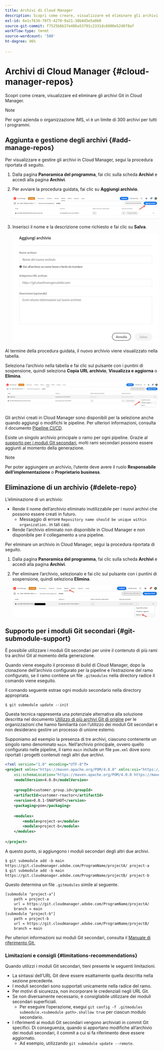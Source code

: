 ```yaml
---
title: Archivi di Cloud Manager
description: Scopri come creare, visualizzare ed eliminare gli archivi Git in Cloud Manager.
exl-id: 6e1cf636-78f5-4270-9a21-38b4d5e5a0b0
source-git-commit: f7525b6b37e486a53791c2331dc6000e5248f8af
workflow-type: tm+mt
source-wordcount: '580'
ht-degree: 96%

---
```



# Archivi di Cloud Manager {#cloud-manager-repos}

Scopri come creare, visualizzare ed eliminare gli archivi Git in Cloud Manager.

>[!NOTE]
>
>Per ogni azienda o organizzazione IMS, vi è un limite di 300 archivi per tutti i programmi.

## Aggiunta e gestione degli archivi {#add-manage-repos}

Per visualizzare e gestire gli archivi in Cloud Manager, segui la procedura riportata di seguito.

1. Dalla pagina **Panoramica del programma**, fai clic sulla scheda **Archivi** e accedi alla pagina **Archivi**.

1. Per avviare la procedura guidata, fai clic su **Aggiungi archivio**.

   ![Pulsante Aggiungi archivio](/help/implementing/cloud-manager/assets/repos/create-repo2.png)

1. Inserisci il nome e la descrizione come richiesto e fai clic su **Salva**.

   ![Finestra di dialogo Aggiungi archivio](/help/implementing/cloud-manager/assets/repos/repo-1.png)

Al termine della procedura guidata, il nuovo archivio viene visualizzato nella tabella.

Seleziona l’archivio nella tabella e fai clic sul pulsante con i puntini di sospensione, quindi seleziona **Copia URL archivio**, **Visualizza e aggiorna** o **Elimina**.

![Opzioni dell’archivio](/help/implementing/cloud-manager/assets/repos/create-repo3.png)

Gli archivi creati in Cloud Manager sono disponibili per la selezione anche quando aggiungi o modifichi le pipeline. Per ulteriori informazioni, consulta il documento [Pipeline CI/CD](/help/implementing/cloud-manager/configuring-pipelines/introduction-ci-cd-pipelines.md).

Esiste un singolo archivio principale o ramo per ogni pipeline. Grazie al [supporto per i moduli Git secondari](#git-submodule-support), molti rami secondari possono essere aggiunti al momento della generazione.

>[!NOTE]
>
>Per poter aggiungere un archivio, l’utente deve avere il ruolo **Responsabile dell’implementazione** o **Proprietario business**.

## Eliminazione di un archivio {#delete-repo}

L’eliminazione di un archivio:

* Rende il nome dell’archivio eliminato inutilizzabile per i nuovi archivi che possono essere creati in futuro.
   * Messaggio di errore `Repository name should be unique within organization.` in tali casi.
* Rende l’archivio eliminato non disponibile in Cloud Manager e non disponibile per il collegamento a una pipeline.

Per eliminare un archivio in Cloud Manager, segui la procedura riportata di seguito.

1. Dalla pagina **Panoramica del programma**, fai clic sulla scheda **Archivi** e accedi alla pagina **Archivi**.

1. Per eliminare l’archivio, selezionalo e fai clic sul pulsante con i puntini di sospensione, quindi seleziona **Elimina**.

   ![Elimina archivio](/help/implementing/cloud-manager/assets/repos/delete-repo.png)

## Supporto per i moduli Git secondari {#git-submodule-support}

È possibile utilizzare i moduli Git secondari per unire il contenuto di più rami tra archivi Git al momento della generazione.

Quando viene eseguito il processo di build di Cloud Manager, dopo la clonazione dell’archivio configurato per la pipeline e l’estrazione del ramo configurato, se il ramo contiene un file `.gitmodules` nella directory radice il comando viene eseguito.

Il comando seguente estrae ogni modulo secondario nella directory appropriata.

```
$ git submodule update --init
```

Questa tecnica rappresenta una potenziale alternativa alla soluzione descritta nel documento [Utilizzo di più archivi Git di origine](/help/implementing/cloud-manager/managing-code/working-with-multiple-source-git-repositories.md) per le organizzazioni che hanno familiarità con l’utilizzo dei moduli Git secondari e non desiderano gestire un processo di unione esterno.

Supponiamo ad esempio la presenza di tre archivi, ciascuno contenente un singolo ramo denominato `main`. Nell’archivio principale, ovvero quello configurato nelle pipeline, il ramo `main` include un file `pom.xml` dove sono riportati i progetti contenuti negli altri due archivi.

```xml
<?xml version="1.0" encoding="UTF-8"?>
<project xmlns="https://maven.apache.org/POM/4.0.0" xmlns:xsi="https://www.w3.org/2001/XMLSchema-instance"
    xsi:schemaLocation="https://maven.apache.org/POM/4.0.0 https://maven.apache.org/maven-v4_0_0.xsd">
    <modelVersion>4.0.0</modelVersion>
   
    <groupId>customer.group.id</groupId>
    <artifactId>customer-reactor</artifactId>
    <version>0.0.1-SNAPSHOT</version>
    <packaging>pom</packaging>
   
    <modules>
        <module>project-a</module>
        <module>project-b</module>
    </modules>
   
</project>
```

A questo punto, si aggiungono i moduli secondari degli altri due archivi.

```shell
$ git submodule add -b main https://git.cloudmanager.adobe.com/ProgramName/projectA/ project-a
$ git submodule add -b main https://git.cloudmanager.adobe.com/ProgramName/projectB/ project-b
```

Questo determina un file `.gitmodules` simile al seguente.

```text
[submodule "project-a"]
    path = project-a
    url = https://git.cloudmanager.adobe.com/ProgramName/projectA/
    branch = main
[submodule "project-b"]
    path = project-b
    url = https://git.cloudmanager.adobe.com/ProgramName/projectB/
    branch = main
```

Per ulteriori informazioni sui moduli Git secondari, consulta il [Manuale di riferimento Git.](https://git-scm.com/book/en/v2/Git-Tools-Submodules)

### Limitazioni e consigli {#limitations-recommendations}

Quando utilizzi i moduli Git secondari, tieni presente le seguenti limitazioni.

* La sintassi dell’URL Git deve essere esattamente quella descritta nella sezione precedente.
* I moduli secondari sono supportati unicamente nella radice del ramo.
* Per motivi di sicurezza, non incorporare le credenziali negli URL Git.
* Se non diversamente necessario, è consigliabile utilizzare dei moduli secondari superficiali.
   * Per eseguire l’operazione, esegui `git config -f .gitmodules submodule.<submodule path>.shallow true` per ciascun modulo secondario.
* I riferimenti ai moduli Git secondari vengono archiviati in commit Git specifici. Di conseguenza, quando si apportano modifiche all’archivio dei moduli secondari, il commit a cui si fa riferimento deve essere aggiornato.
   * Ad esempio, utilizzando `git submodule update --remote`. 
